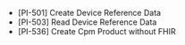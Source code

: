 - [PI-501] Create Device Reference Data
- [PI-503] Read Device Reference Data
- [PI-536] Create Cpm Product without FHIR
